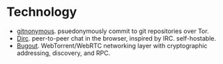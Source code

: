 # Technology

 * [gitnonymous](https://github.com/chr15m/gitnonymous/). psuedonymously commit to git repositories over Tor.
 * [Dirc](https://github.com/chr15m/dirc). peer-to-peer chat in the browser, inspired by IRC. self-hostable.
 * [Bugout](https://github.com/chr15m/bugout). WebTorrent/WebRTC networking layer with cryptographic addressing, discovery, and RPC.

